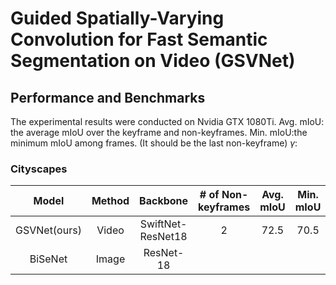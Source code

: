 # Guided Spatially-Varying Convolution for Fast Semantic Segmentation on Video (GSVNet)

## Performance and Benchmarks

The experimental results were conducted on Nvidia GTX 1080Ti. 
Avg. mIoU: the average mIoU over the keyframe and non-keyframes. 
Min. mIoU:the minimum mIoU among frames. (It should be the last non-keyframe) 
$\gamma$:

### Cityscapes

|**Model**|**Method**|**Backbone**|**# of Non-keyframes**|**Avg. mIoU**|**Min. mIoU**|**FPS**|
|:-----:|:-----:|:-----:|:-----:|:-----:|:-----:|:-----:|
|GSVNet(ours)|Video|SwiftNet-ResNet18|2|72.5|70.5|125|
|BiSeNet|Image|ResNet-18|

